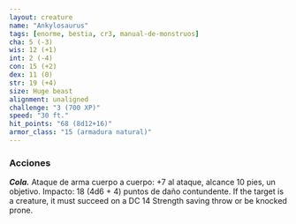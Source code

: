```yaml
---
layout: creature
name: "Ankylosaurus"
tags: [enorme, bestia, cr3, manual-de-monstruos]
cha: 5 (-3)
wis: 12 (+1)
int: 2 (-4)
con: 15 (+2)
dex: 11 (0)
str: 19 (+4)
size: Huge beast
alignment: unaligned
challenge: "3 (700 XP)"
speed: "30 ft."
hit_points: "68 (8d12+16)"
armor_class: "15 (armadura natural)"
---
```


### Acciones

***Cola.*** Ataque de arma cuerpo a cuerpo: +7 al ataque, alcance 10 pies, un objetivo. Impacto: 18 (4d6 + 4) puntos de daño contundente. If the target is a creature, it must succeed on a DC 14 Strength saving throw or be knocked prone.
